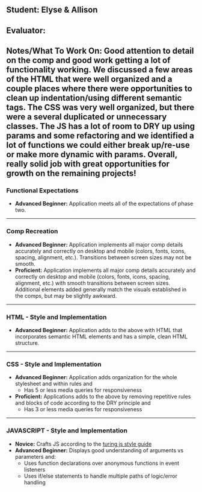## Student: Elyse & Allison
## Evaluator: 
## Notes/What To Work On: Good attention to detail on the comp and good work getting a lot of functionality working. We discussed a few areas of the HTML that were well organized and a couple places where there were opportunities to clean up indentation/using different semantic tags. The CSS was very well organized, but there were a several duplicated or unnecessary classes. The JS has a lot of room to DRY up using params and some refactoring and we identified a lot of functions we could either break up/re-use or make more dynamic with params. Overall, really solid job with great opportunities for growth on the remaining projects!

### Functional Expectations
* __Advanced Beginner:__ Application meets all of the expectations of phase two.

------------------------------------------------------------------

### Comp Recreation

* __Advanced Beginner:__ Application implements all major comp details accurately and correctly on desktop and mobile (colors, fonts, icons, spacing, alignment,  etc.). Transitions between screen sizes may not be smooth.
* __Proficient:__ Application implements all major comp details accurately and correctly on desktop and mobile (colors, fonts, icons, spacing, alignment,  etc.) with smooth transitions between screen sizes. Additional elements added generally match the visuals established in the comps, but may be slightly awkward.

------------------------------------------------------------------

### HTML - Style and Implementation

* __Advanced Beginner:__ Application adds to the above with HTML that incorporates semantic HTML elements and has a simple, clean HTML structure.

------------------------------------------------------------------

### CSS - Style and Implementation
* __Advanced Beginner:__ Application adds organization for the whole stylesheet and within rules and
  * Has 5 or less media queries for responsiveness
* __Proficient:__ Applications adds to the above by removing repetitive rules and blocks of code according to the DRY principle and
  * Has 3 or less media queries for responsiveness


------------------------------------------------------------------

### JAVASCRIPT - Style and Implementation

* __Novice:__ Crafts JS according to the [turing js style guide](https://github.com/turingschool-examples/javascript/tree/master/es5)
* __Advanced Beginner:__ Displays good understanding of arguments vs parameters and:
  * Uses function declarations over anonymous functions in event listeners
  * Uses if/else statements to handle multiple paths of logic/error handling
